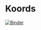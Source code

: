 # Koords
[![Binder](https://mybinder.org/badge.svg)](https://mybinder.org/v2/gh/treahMista/Coords.git/master?filepath=%2FMap.ipynb)
